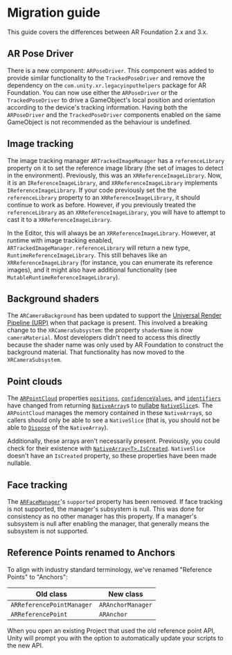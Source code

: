 # Migration guide

This guide covers the differences between AR Foundation 2.x and 3.x.

## AR Pose Driver
There is a new component: `ARPoseDriver`. This component was added to provide similar functionality to the `TrackedPoseDriver` and remove the dependency on the `com.unity.xr.legacyinputhelpers` package for AR Foundation. You can now use either the `ARPoseDriver` or the `TrackedPoseDriver` to drive a GameObject's local position and orientation according to the device's tracking information. Having both the `ARPoseDriver` and the `TrackedPoseDriver` components enabled on the same GameObject is not recommended as the behaviour is undefined.

## Image tracking

The image tracking manager `ARTrackedImageManager` has a `referenceLibrary` property on it to set the reference image library (the set of images to detect in the environment). Previously, this was an `XRReferenceImageLibrary`. Now, it is an `IReferenceImageLibrary`, and `XRReferenceImageLibrary` implements `IReferenceImageLibrary`. If your code previously set the the `referenceLibrary` property to an `XRReferenceImageLibrary`, it should continue to work as before. However, if you previously treated the `referenceLibrary` as an `XRReferenceImageLibrary`, you will have to attempt to cast it to a `XRReferenceImageLibrary`.

In the Editor, this will always be an `XRReferenceImageLibrary`. However, at runtime with image tracking enabled, `ARTrackedImageManager.referenceLibrary` will return a new type, `RuntimeReferenceImageLibrary`. This still behaves like an `XRReferenceImageLibrary` (for instance, you can enumerate its reference images), and it might also have additional functionality (see `MutableRuntimeReferenceImageLibrary`).

## Background shaders

The `ARCameraBackground` has been updated to support the [Universal Render Pipeline (URP)](https://docs.unity3d.com/Packages/com.unity.render-pipelines.universal@latest) when that package is present. This involved a breaking change to the `XRCameraSubsystem`: the property `shaderName` is now `cameraMaterial`. Most developers didn't need to access this directly because the shader name was only used by AR Foundation to construct the background material. That functionality has now moved to the `XRCameraSubsystem`.

## Point clouds

The [`ARPointCloud`](point-cloud-manager.md) properties
[`positions`](../api/UnityEngine.XR.ARFoundation.ARPointCloud.html#UnityEngine_XR_ARFoundation_ARPointCloud_positions),
[`confidenceValues`](../api/UnityEngine.XR.ARFoundation.ARPointCloud.html#UnityEngine_XR_ARFoundation_ARPointCloud_confidenceValues),
and
[`identifiers`](../api/UnityEngine.XR.ARFoundation.ARPointCloud.html#UnityEngine_XR_ARFoundation_ARPointCloud_identifiers)
have changed from returning [`NativeArray`](https://docs.unity3d.com/ScriptReference/Unity.Collections.NativeArray_1.html)s to [nullabe](https://docs.microsoft.com/en-us/dotnet/csharp/programming-guide/nullable-types/) [`NativeSlice`](https://docs.unity3d.com/ScriptReference/Unity.Collections.NativeSlice_1.html)s. The `ARPointCloud` manages the memory contained in these `NativeArray`s, so callers should only be able to see a `NativeSlice` (that is, you should not be able to [`Dispose`](https://docs.unity3d.com/ScriptReference/Unity.Collections.NativeArray_1.Dispose.html) of the `NativeArray`).

Additionally, these arrays aren't necessarily present. Previously, you could check for their existence with [`NativeArray<T>.IsCreated`](https://docs.unity3d.com/ScriptReference/Unity.Collections.NativeArray_1.IsCreated.html). `NativeSlice` doesn't have an `IsCreated` property, so these properties have been made nullable.

## Face tracking

The [`ARFaceManager`](face-manager.md)'s `supported` property has been removed. If face tracking is not supported, the manager's subsystem is null. This was done for consistency as no other manager has this property. If a manager's subsystem is null after enabling the manager, that generally means the subsystem is not supported.

## Reference Points renamed to Anchors

To align with industry standard terminology, we've renamed "Reference Points" to "Anchors":

| **Old class** | **New class** |
| --------- | --------- |
| `ARReferencePointManager` | `ARAnchorManager` |
| `ARReferencePoint` | `ARAnchor` |

When you open an existing Project that used the old reference point API, Unity will prompt you with the option to automatically update your scripts to the new API.
